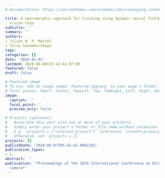 ```yaml
---
# Documentation: https://sourcethemes.com/academic/docs/managing-content/

title: A neuromorphic approach for tracking using dynamic neural fields on a programmable
  vision-chip
subtitle: ''
summary: ''
authors:
- Julien N. P. Martel
- Yulia Sandamirskaya
tags:
categories: []
date: '2016-01-01'
lastmod: 2020-09-06T22:42:42-07:00
featured: false
draft: false

# Featured image
# To use, add an image named `featured.jpg/png` to your page's folder.
# Focal points: Smart, Center, TopLeft, Top, TopRight, Left, Right, BottomLeft, Bottom, BottomRight.
image:
  caption: ''
  focal_point: ''
  preview_only: false

# Projects (optional).
#   Associate this post with one or more of your projects.
#   Simply enter your project's folder or file name without extension.
#   E.g. `projects = ["internal-project"]` references `content/project/deep-learning/index.md`.
#   Otherwise, set `projects = []`.
projects: []
publishDate: '2020-09-07T05:42:42.006219Z'
publication_types:
- 1
abstract: ''
publication: '*Proceedings of the 10th International Conference on Distributed Smart
  Camera*'
---
```

